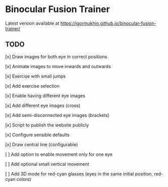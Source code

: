 # Binocular Fusion Trainer

Latest version available at https://igormukhin.github.io/binocular-fusion-trainer/

## TODO

[x] Draw images for both eye in correct positions

[x] Animate images to move inwards and outwards

[x] Exercise with small jumps

[x] Add exercise selection

[x] Enable having different eye images

[x] Add different eye images (cross)

[x] Add semi-disconnected eye images (brackets)

[x] Script to publish the website publicly

[x] Configure sensible defaults

[x] Draw central line (configurable)

[ ] Add option to enable movement only for one eye

[ ] Add optional small vertical movement

[ ] Add 3D mode for red-cyan glasses (eyes in the same initial position, red-cyan colors)
